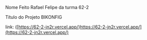 Nome
Feito Rafael Felipe da turma 62-2

Título do Projeto
BIKONFIG

link: ([https://62-2-jn2r.vercel.app/)https://62-2-jn2r.vercel.app/](https://62-2-jn2r.vercel.app/)

